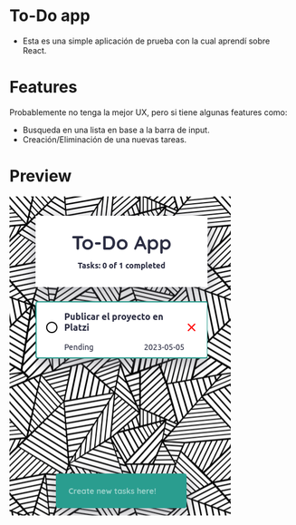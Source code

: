# To-Do app

- Esta es una simple aplicación de prueba con la cual aprendí sobre React.

# Features

Probablemente no tenga la mejor UX, pero si tiene algunas features como:

- Busqueda en una lista en base a la barra de input.
- Creación\/Eliminación de una nuevas tareas.

# Preview

![demo](./assets/demo.png)
